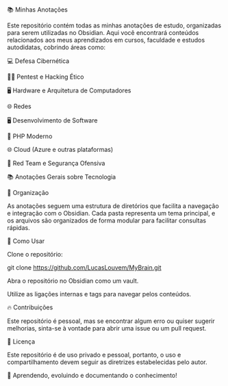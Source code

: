 📚 Minhas Anotações

Este repositório contém todas as minhas anotações de estudo, organizadas para serem utilizadas no Obsidian. Aqui você encontrará conteúdos relacionados aos meus aprendizados em cursos, faculdade e estudos autodidatas, cobrindo áreas como:

💻 Defesa Cibernética

🏴‍☠️ Pentest e Hacking Ético

🖥️ Hardware e Arquitetura de Computadores

🌐 Redes

🖥️ Desenvolvimento de Software

📜 PHP Moderno

🌐 Cloud (Azure e outras plataformas)

📡 Red Team e Segurança Ofensiva

📚 Anotações Gerais sobre Tecnologia

📂 Organização

As anotações seguem uma estrutura de diretórios que facilita a navegação e integração com o Obsidian. Cada pasta representa um tema principal, e os arquivos são organizados de forma modular para facilitar consultas rápidas.

🚀 Como Usar

Clone o repositório:

git clone https://github.com/LucasLouvem/MyBrain.git

Abra o repositório no Obsidian como um vault.

Utilize as ligações internas e tags para navegar pelos conteúdos.

🔥 Contribuições

Este repositório é pessoal, mas se encontrar algum erro ou quiser sugerir melhorias, sinta-se à vontade para abrir uma issue ou um pull request.

📜 Licença

Este repositório é de uso privado e pessoal, portanto, o uso e compartilhamento devem seguir as diretrizes estabelecidas pelo autor.

🚀 Aprendendo, evoluindo e documentando o conhecimento!
